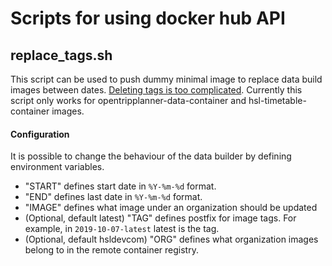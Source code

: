 # Scripts for using docker hub API

## replace_tags.sh
This script can be used to push dummy minimal image to replace data build images between dates. [Deleting tags is too complicated](https://github.com/docker/distribution/pull/2169). Currently this script only works for opentripplanner-data-container and hsl-timetable-container images.

#### Configuration
It is possible to change the behaviour of the data builder by defining environment variables.

* "START" defines start date in `%Y-%m-%d` format.
* "END" defines last date in `%Y-%m-%d` format.
* "IMAGE" defines what image under an organization should be updated
* (Optional, default latest) "TAG" defines postfix for image tags. For example, in `2019-10-07-latest` latest is the tag.
* (Optional, default hsldevcom) "ORG" defines what organization images belong to in the remote container registry.
